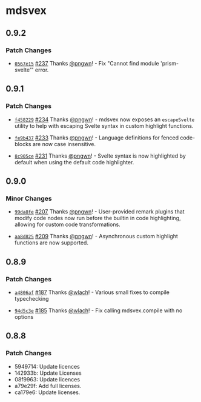 # mdsvex

## 0.9.2

### Patch Changes

- [`0567e15`](https://github.com/pngwn/MDsveX/commit/0567e151ea29ea531b8f71496c46871add43dcbb) [#237](https://github.com/pngwn/MDsveX/pull/237) Thanks [@pngwn](https://github.com/pngwn)! - Fix "Cannot find module 'prism-svelte'" error.

## 0.9.1

### Patch Changes

- [`f458229`](https://github.com/pngwn/MDsveX/commit/f458229033aaee7a86bbba6004053f65441ac25c) [#234](https://github.com/pngwn/MDsveX/pull/234) Thanks [@pngwn](https://github.com/pngwn)! - mdsvex now exposes an `escapeSvelte` utility to help with escaping Svelte syntax in custom highlight functions.

* [`fe9b437`](https://github.com/pngwn/MDsveX/commit/fe9b43782d3cf5ea74b13d69aa82fbf0b0db4837) [#233](https://github.com/pngwn/MDsveX/pull/233) Thanks [@pngwn](https://github.com/pngwn)! - Language definitions for fenced code-blocks are now case insensitive.

- [`8c905ce`](https://github.com/pngwn/MDsveX/commit/8c905ce380e0a8fb0b755f9b3ed23224b0ed4866) [#231](https://github.com/pngwn/MDsveX/pull/231) Thanks [@pngwn](https://github.com/pngwn)! - Svelte syntax is now highlighted by default when using the default code highlighter.

## 0.9.0

### Minor Changes

- [`99da8fe`](https://github.com/pngwn/MDsveX/commit/99da8fe17882d55ecb7ec0d5a64ee6a592fc17bc) [#207](https://github.com/pngwn/MDsveX/pull/207) Thanks [@pngwn](https://github.com/pngwn)! - User-provided remark plugins that modify code nodes now run before the builtin in code highlighting, allowing for custom code transformations.

* [`aa8d825`](https://github.com/pngwn/MDsveX/commit/aa8d825a241b02a4387e2b034038b68d76ebe1b6) [#209](https://github.com/pngwn/MDsveX/pull/209) Thanks [@pngwn](https://github.com/pngwn)! - Asynchronous custom highlight functions are now supported.

## 0.8.9

### Patch Changes

- [`a4806af`](https://github.com/pngwn/MDsveX/commit/a4806af06edf2c756a0777cb42eb73edcd12abe7) [#187](https://github.com/pngwn/MDsveX/pull/187) Thanks [@wlach](https://github.com/wlach)! - Various small fixes to compile typechecking

* [`94d5c3e`](https://github.com/pngwn/MDsveX/commit/94d5c3ed6b09565319168e1befd4ca80c4a2b2eb) [#185](https://github.com/pngwn/MDsveX/pull/185) Thanks [@wlach](https://github.com/wlach)! - Fix calling mdsvex.compile with no options

## 0.8.8

### Patch Changes

- 5949714: Update licences
- 142933b: Update Licenses
- 08f9963: Update licences
- a79e29f: Add full licenses.
- ca179e6: Update licenses.
